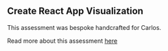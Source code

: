 ## Create React App Visualization

This assessment was bespoke handcrafted for Carlos.

Read more about this assessment [here](https://react.eogresources.com)

 
